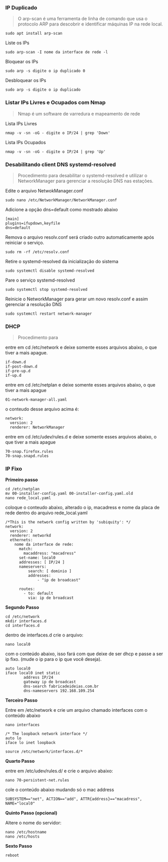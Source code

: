 ### IP Duplicado

> O arp-scan é uma ferramenta de linha de comando que usa o protocolo ARP para descobrir e identificar máquinas IP na rede local. 
```
sudo apt install arp-scan
```
Liste os IPs
```
sudo arp-scan -I nome da interface de rede -l
```
Bloquear os IPs
```
sudo arp -s digite o ip duplicado 0
```
Desbloquear os IPs
```
sudo arp -s digite o ip duplicado
```

### Listar IPs Livres e Ocupados com Nmap
> Nmap é um software de varredura e mapeamento de rede

Lista IPs Livres
```
nmap -v -sn -oG - digite o IP/24 | grep 'Down'
```

Lista IPs Ocupados
```
nmap -v -sn -oG - digite o IP/24 | grep 'Up'
```

### Desabilitando client DNS systemd-resolved
> Procedimento para desabilitar o systemd-resolved e utilizar o NetworkManager para gerenciar a resolução DNS nas estações.

Edite o arquivo NetwokManager.conf
```
sudo nano /etc/NetworkManager/NetworkManager.conf
```
Adicione a opção dns=default como mostrado abaixo
```
[main]
plugins=ifupdown,keyfile
dns=default
```
Remova o arquivo resolv.conf será criado outro automaticamente após reiniciar o serviço.
```
sudo rm -rf /etc/resolv.conf
```
Retire o systemd-resolved da inicialização do sistema
```
sudo systemctl disable systemd-resolved
```
Pare o serviço systemd-resolved
```
sudo systemctl stop systemd-resolved
```
Reinicie o NetworkManager para gerar um novo resolv.conf e assim gerenciar a resolução DNS
```
sudo systemctl restart network-manager
```
### DHCP
> Procedimento para 

entre em cd /etc/network
e deixe somente esses arquivos abaixo, o que tiver a mais apague.
```
if-down.d
if-post-down.d
if-pre-up.d
if-up.d
```
entre em cd /etc/netplan
e deixe somente esses arquivos abaixo, o que tiver a mais apague
```
01-network-manager-all.yaml
```
o conteudo desse arquivo acima é:
```
network:
  version: 2
  renderer: NetworkManager
```
entre em cd /etc/udev/rules.d
e deixe somente esses arquivos abaixo, o que tiver a mais apague
```
70-snap.firefox.rules
70-snap.snapd.rules
```
### IP Fixo

**Primeiro passo**
```
cd /etc/netplan
mv 00-installer-config.yaml 00-installer-config.yaml.old
nano rede_local.yaml
```
coloque o conteudo abaixo, alterado o ip, macadress e nome da placa de rede dentro do arquivo rede_local.yaml
```
/*This is the network config written by 'subiquity': */
network:
  version: 2
  renderer: networkd
  ethernets:
    nome da interface de rede:
      match:
        macaddress: "macadress"
      set-name: local0
      addresses: [ IP/24 ]
      nameservers:
          search: [ dominio ]
          addresses:
              - "ip de broadcast"

      routes:
        - to: default
          via: ip de broadcast
```
**Segundo Passo**
```
cd /etc/network
mkdir interfaces.d
cd interfaces.d
```
dentro de interfaces.d crie o arquivo:
```
nano local0
```
com o conteúdo abaixo, isso fará com que deixe de ser dhcp e passe a ser ip fixo. (mude o ip para o ip que você deseja).
```
auto local0
iface local0 inet static
        address IP/24
        gateway ip de broadcast
        dns-search fabricadeideias.com.br
        dns-nameservers 192.168.109.254
```
**Terceiro Passo**

Entre em /etc/network e crie um arquivo chamado interfaces com o conteúdo abaixo
```
nano interfaces
```
```
/* The loopback network interface */
auto lo
iface lo inet loopback

source /etc/network/interfaces.d/*
```

**Quarto Passo**

entre em /etc/udev/rules.d/ e crie o arquivo abaixo:
```
nano 70-persistent-net.rules
```
cole o conteúdo abaixo mudando só o mac address
```
SUBSYSTEM=="net", ACTION=="add", ATTR{address}=="macadress", NAME="local0"
```
**Quinto Passo (opcional)**

Altere o nome do servidor:
```
nano /etc/hostname
nano /etc/hosts
```

**Sexto Passo**
```
reboot
```
